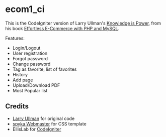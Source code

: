 # ecom1_ci

This is the CodeIgniter version of Larry Ullman's [Knowledge is Power](http://ecom1.dmcinsights.com),
from his book [Effortless E-Commerce with PHP and MySQL](http://www.larryullman.com/books/effortless-e-commerce-with-php-and-mysql).

Features:

- Login/Logout
- User registration
- Forgot password
- Change password
- Tag as favorite, list of favorites
- History
- Add page 
- Upload/Download PDF
- Most Popular list

## Credits

- [Larry Ullman](http://www.larryullman.com) for original code
- [spyka Webmaster](http://www.spyka.net) for CSS template
- EllisLab for [CodeIgniter](https://github.com/EllisLab/CodeIgniter)